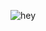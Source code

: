 ![hey](https://github.com/dessertwitch/dessertwitch/assets/173011078/08185260-9c4b-4e27-a429-252f5fc20b7f)
